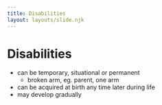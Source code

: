 ```yaml
---
title: Disabilities
layout: layouts/slide.njk
---
```


# Disabilities

- can be temporary, situational or permanent
  - broken arm, eg. parent, one arm
- can be acquired at birth any time later during life
- may develop gradually
  
 